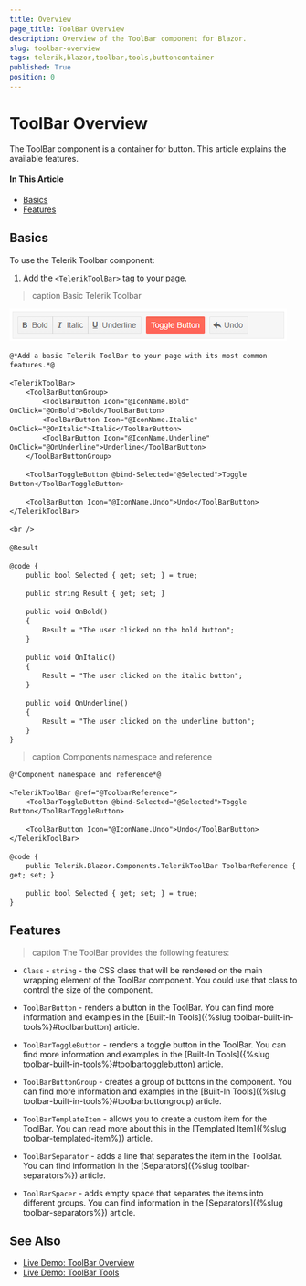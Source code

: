 ```yaml
---
title: Overview
page_title: ToolBar Overview
description: Overview of the ToolBar component for Blazor.
slug: toolbar-overview
tags: telerik,blazor,toolbar,tools,buttoncontainer
published: True
position: 0
---
```


# ToolBar Overview

The ToolBar component is a container for button. This article explains the available features.

#### In This Article

* [Basics](#basics)
* [Features](#features)

## Basics

To use the Telerik Toolbar component:

1. Add the `<TelerikToolBar>` tag to your page.

>caption Basic Telerik Toolbar

![basic toolbar screenshot](images/basic-toolbar-screenshot.png)

````CSHTML
@*Add a basic Telerik ToolBar to your page with its most common features.*@

<TelerikToolBar>
    <ToolBarButtonGroup>
        <ToolBarButton Icon="@IconName.Bold" OnClick="@OnBold">Bold</ToolBarButton>
        <ToolBarButton Icon="@IconName.Italic" OnClick="@OnItalic">Italic</ToolBarButton>
        <ToolBarButton Icon="@IconName.Underline" OnClick="@OnUnderline">Underline</ToolBarButton>
    </ToolBarButtonGroup>

    <ToolBarToggleButton @bind-Selected="@Selected">Toggle Button</ToolBarToggleButton>

    <ToolBarButton Icon="@IconName.Undo">Undo</ToolBarButton>
</TelerikToolBar>

<br />

@Result

@code {
    public bool Selected { get; set; } = true;

    public string Result { get; set; }

    public void OnBold()
    {
        Result = "The user clicked on the bold button";
    }

    public void OnItalic()
    {
        Result = "The user clicked on the italic button";
    }

    public void OnUnderline()
    {
        Result = "The user clicked on the underline button";
    }
}
````


>caption Components namespace and reference

````CSHTML
@*Component namespace and reference*@

<TelerikToolBar @ref="@ToolbarReference">
    <ToolBarToggleButton @bind-Selected="@Selected">Toggle Button</ToolBarToggleButton>

    <ToolBarButton Icon="@IconName.Undo">Undo</ToolBarButton>
</TelerikToolBar>

@code {
    public Telerik.Blazor.Components.TelerikToolBar ToolbarReference { get; set; }

    public bool Selected { get; set; } = true;
}
````

## Features

>caption The ToolBar provides the following features:

* `Class` - `string` - the CSS class that will be rendered on the main wrapping element of the ToolBar component. You could use that class to control the size of the component.

* `ToolBarButton` - renders a button in the ToolBar. You can find more information and examples in the [Built-In Tools]({%slug toolbar-built-in-tools%}#toolbarbutton) article.

* `ToolBarToggleButton` - renders a toggle button in the ToolBar. You can find more information and examples in the [Built-In Tools]({%slug toolbar-built-in-tools%}#toolbartogglebutton) article.

* `ToolBarButtonGroup` - creates a group of buttons in the component. You can find more information and examples in the [Built-In Tools]({%slug toolbar-built-in-tools%}#toolbarbuttongroup) article.

* `ToolBarTemplateItem` - allows you to create a custom item for the ToolBar. You can read more about this in the [Templated Item]({%slug toolbar-templated-item%}) article.

* `ToolBarSeparator` - adds a line that separates the item in the ToolBar. You can find information in the [Separators]({%slug toolbar-separators%}) article.

* `ToolBarSpacer` - adds empty space that separates the items into different groups. You can find information in the [Separators]({%slug toolbar-separators%}) article.



## See Also

* [Live Demo: ToolBar Overview](https://demos.telerik.com/blazor-ui/toolbar/overview)
* [Live Demo: ToolBar Tools](https://demos.telerik.com/blazor-ui/toolbar/tools)
